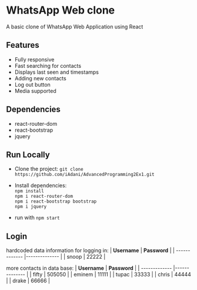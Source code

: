 # WhatsApp Web clone
A basic clone of WhatsApp Web Application using React

## Features
* Fully responsive
* Fast searching for contacts
* Displays last seen and timestamps
* Adding new contacts
* Log out button
* Media supported

## Dependencies
* react-router-dom
* react-bootstrap
* jquery

## Run Locally
* Clone the project:
`git clone https://github.com/iAdani/AdvancedProgramming2Ex1.git`
* Install dependencies:  
`npm install`  
`npm i react-router-dom`  
`npm i react-bootstrap bootstrap`  
`npm i jquery`

* run with `npm start`

## Login
hardcoded data information for logging in:
| **Username**     | **Password**      | 
| ------------- |-------------- |
| snoop     | 22222    |

more contacts in data base:
| **Username**     | **Password**      | 
| ------------- |-------------- |
| fifty     | 505050    |
| eminem     | 11111    |
| tupac     | 33333    |
| chris     | 44444    |
| drake     | 66666    |
